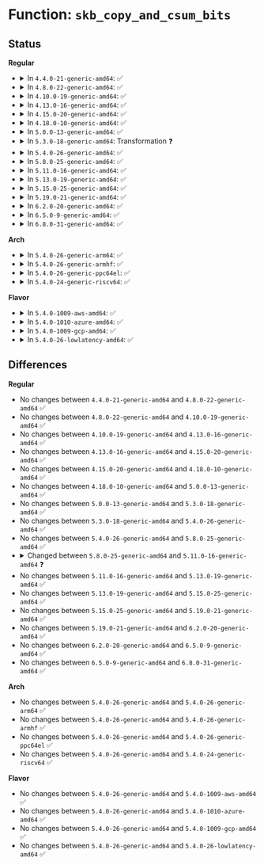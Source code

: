 # Function: <code>skb_copy_and_csum_bits</code>

## Status
<b>Regular</b>
<ul>
<li>
<details>
<summary>In <code>4.4.0-21-generic-amd64</code>: ✅</summary>

```c
__wsum skb_copy_and_csum_bits(const struct sk_buff * skb, int offset, u8 * to, int len, __wsum csum)
```

```json
{
  "name": "skb_copy_and_csum_bits",
  "collision_type": "Unique Global",
  "inline_type": "No",
  "funcs": [
    {
      "addr": 18446744071586216832,
      "name": "skb_copy_and_csum_bits",
      "external": true,
      "loc": "net/core/skbuff.c:2190",
      "file": "net/core/skbuff.c",
      "inline": "seen, unknown",
      "caller_inline": [],
      "caller_func": [
        "net/core/skbuff.c:skb_copy_and_csum_bits",
        "net/core/skbuff.c:skb_copy_and_csum_dev",
        "net/core/skbuff.c:skb_segment",
        "net/ipv4/ip_output.c:ip_append_page",
        "net/ipv4/tcp_output.c:tcp_write_xmit",
        "net/ipv4/icmp.c:icmp_glue_bits",
        "net/ipv6/icmp.c:icmpv6_getfrag"
      ]
    }
  ],
  "symbols": [
    {
      "addr": 18446744071586216832,
      "name": "skb_copy_and_csum_bits",
      "section": ".text",
      "bind": "STB_GLOBAL",
      "size": 803
    }
  ]
}
```
</details>
</li>
<li>
<details>
<summary>In <code>4.8.0-22-generic-amd64</code>: ✅</summary>

```c
__wsum skb_copy_and_csum_bits(const struct sk_buff * skb, int offset, u8 * to, int len, __wsum csum)
```

```json
{
  "name": "skb_copy_and_csum_bits",
  "collision_type": "Unique Global",
  "inline_type": "No",
  "funcs": [
    {
      "addr": 18446744071586633616,
      "name": "skb_copy_and_csum_bits",
      "external": true,
      "loc": "net/core/skbuff.c:2188",
      "file": "net/core/skbuff.c",
      "inline": "seen, unknown",
      "caller_inline": [],
      "caller_func": [
        "net/core/skbuff.c:skb_segment",
        "net/core/skbuff.c:skb_copy_and_csum_dev",
        "net/core/skbuff.c:skb_copy_and_csum_bits",
        "net/ipv4/ip_output.c:ip_append_page",
        "net/ipv4/tcp_output.c:tcp_write_xmit",
        "net/ipv4/icmp.c:icmp_glue_bits",
        "net/ipv6/icmp.c:icmpv6_getfrag"
      ]
    }
  ],
  "symbols": [
    {
      "addr": 18446744071586633616,
      "name": "skb_copy_and_csum_bits",
      "section": ".text",
      "bind": "STB_GLOBAL",
      "size": 775
    }
  ]
}
```
</details>
</li>
<li>
<details>
<summary>In <code>4.10.0-19-generic-amd64</code>: ✅</summary>

```c
__wsum skb_copy_and_csum_bits(const struct sk_buff * skb, int offset, u8 * to, int len, __wsum csum)
```

```json
{
  "name": "skb_copy_and_csum_bits",
  "collision_type": "Unique Global",
  "inline_type": "No",
  "funcs": [
    {
      "addr": 18446744071586819056,
      "name": "skb_copy_and_csum_bits",
      "external": true,
      "loc": "net/core/skbuff.c:2164",
      "file": "net/core/skbuff.c",
      "inline": "seen, unknown",
      "caller_inline": [],
      "caller_func": [
        "net/core/skbuff.c:skb_segment",
        "net/core/skbuff.c:skb_copy_and_csum_dev",
        "net/core/skbuff.c:skb_copy_and_csum_bits",
        "net/ipv4/ip_output.c:ip_append_page",
        "net/ipv4/tcp_output.c:tcp_write_xmit",
        "net/ipv4/icmp.c:icmp_glue_bits",
        "net/ipv6/icmp.c:icmpv6_getfrag"
      ]
    }
  ],
  "symbols": [
    {
      "addr": 18446744071586819056,
      "name": "skb_copy_and_csum_bits",
      "section": ".text",
      "bind": "STB_GLOBAL",
      "size": 769
    }
  ]
}
```
</details>
</li>
<li>
<details>
<summary>In <code>4.13.0-16-generic-amd64</code>: ✅</summary>

```c
__wsum skb_copy_and_csum_bits(const struct sk_buff * skb, int offset, u8 * to, int len, __wsum csum)
```

```json
{
  "name": "skb_copy_and_csum_bits",
  "collision_type": "Unique Global",
  "inline_type": "No",
  "funcs": [
    {
      "addr": 18446744071586938896,
      "name": "skb_copy_and_csum_bits",
      "external": true,
      "loc": "net/core/skbuff.c:2178",
      "file": "net/core/skbuff.c",
      "inline": "seen, unknown",
      "caller_inline": [],
      "caller_func": [
        "net/core/skbuff.c:skb_segment",
        "net/core/skbuff.c:skb_copy_and_csum_dev",
        "net/core/skbuff.c:skb_copy_and_csum_bits",
        "net/ipv4/ip_output.c:ip_append_page",
        "net/ipv4/tcp_output.c:tcp_write_xmit",
        "net/ipv4/icmp.c:icmp_glue_bits",
        "net/ipv6/icmp.c:icmpv6_getfrag"
      ]
    }
  ],
  "symbols": [
    {
      "addr": 18446744071586938896,
      "name": "skb_copy_and_csum_bits",
      "section": ".text",
      "bind": "STB_GLOBAL",
      "size": 721
    }
  ]
}
```
</details>
</li>
<li>
<details>
<summary>In <code>4.15.0-20-generic-amd64</code>: ✅</summary>

```c
__wsum skb_copy_and_csum_bits(const struct sk_buff * skb, int offset, u8 * to, int len, __wsum csum)
```

```json
{
  "name": "skb_copy_and_csum_bits",
  "collision_type": "Unique Global",
  "inline_type": "No",
  "funcs": [
    {
      "addr": 18446744071587433040,
      "name": "skb_copy_and_csum_bits",
      "external": true,
      "loc": "net/core/skbuff.c:2546",
      "file": "net/core/skbuff.c",
      "inline": "seen, unknown",
      "caller_inline": [],
      "caller_func": [
        "net/core/skbuff.c:skb_segment",
        "net/core/skbuff.c:skb_copy_and_csum_dev",
        "net/core/skbuff.c:skb_copy_and_csum_bits",
        "net/ipv4/ip_output.c:ip_append_page",
        "net/ipv4/tcp_output.c:tcp_write_xmit",
        "net/ipv4/icmp.c:icmp_glue_bits",
        "net/ipv6/icmp.c:icmpv6_getfrag"
      ]
    }
  ],
  "symbols": [
    {
      "addr": 18446744071587433040,
      "name": "skb_copy_and_csum_bits",
      "section": ".text",
      "bind": "STB_GLOBAL",
      "size": 720
    }
  ]
}
```
</details>
</li>
<li>
<details>
<summary>In <code>4.18.0-10-generic-amd64</code>: ✅</summary>

```c
__wsum skb_copy_and_csum_bits(const struct sk_buff * skb, int offset, u8 * to, int len, __wsum csum)
```

```json
{
  "name": "skb_copy_and_csum_bits",
  "collision_type": "Unique Global",
  "inline_type": "No",
  "funcs": [
    {
      "addr": 18446744071587737376,
      "name": "skb_copy_and_csum_bits",
      "external": true,
      "loc": "net/core/skbuff.c:2562",
      "file": "net/core/skbuff.c",
      "inline": "seen, unknown",
      "caller_inline": [],
      "caller_func": [
        "net/core/skbuff.c:skb_segment",
        "net/core/skbuff.c:skb_copy_and_csum_dev",
        "net/core/skbuff.c:skb_copy_and_csum_bits",
        "net/ipv4/ip_output.c:ip_append_page",
        "net/ipv4/icmp.c:icmp_glue_bits",
        "net/ipv6/icmp.c:icmpv6_getfrag"
      ]
    }
  ],
  "symbols": [
    {
      "addr": 18446744071587737376,
      "name": "skb_copy_and_csum_bits",
      "section": ".text",
      "bind": "STB_GLOBAL",
      "size": 707
    }
  ]
}
```
</details>
</li>
<li>
<details>
<summary>In <code>5.0.0-13-generic-amd64</code>: ✅</summary>

```c
__wsum skb_copy_and_csum_bits(const struct sk_buff * skb, int offset, u8 * to, int len, __wsum csum)
```

```json
{
  "name": "skb_copy_and_csum_bits",
  "collision_type": "Unique Global",
  "inline_type": "No",
  "funcs": [
    {
      "addr": 18446744071587870912,
      "name": "skb_copy_and_csum_bits",
      "external": true,
      "loc": "net/core/skbuff.c:2558",
      "file": "net/core/skbuff.c",
      "inline": "seen, unknown",
      "caller_inline": [],
      "caller_func": [
        "net/core/skbuff.c:skb_segment",
        "net/core/skbuff.c:skb_copy_and_csum_dev",
        "net/core/skbuff.c:skb_copy_and_csum_bits",
        "net/ipv4/ip_output.c:ip_append_page",
        "net/ipv4/icmp.c:icmp_glue_bits",
        "net/ipv6/icmp.c:icmpv6_getfrag"
      ]
    }
  ],
  "symbols": [
    {
      "addr": 18446744071587870912,
      "name": "skb_copy_and_csum_bits",
      "section": ".text",
      "bind": "STB_GLOBAL",
      "size": 698
    }
  ]
}
```
</details>
</li>
<li>
<details>
<summary>In <code>5.3.0-18-generic-amd64</code>: Transformation ❓</summary>

```c
__wsum skb_copy_and_csum_bits(const struct sk_buff * skb, int offset, u8 * to, int len, __wsum csum)
```

```json
{
  "name": "skb_copy_and_csum_bits",
  "collision_type": "Unique Global",
  "inline_type": "No",
  "funcs": [
    {
      "addr": 0,
      "name": "skb_copy_and_csum_bits",
      "external": true,
      "loc": "net/core/skbuff.c:2724",
      "file": "net/core/skbuff.c",
      "inline": "seen, unknown",
      "caller_inline": [],
      "caller_func": [
        "net/core/skbuff.c:skb_segment",
        "net/core/skbuff.c:skb_copy_and_csum_dev",
        "net/core/skbuff.c:skb_copy_and_csum_bits",
        "net/ipv4/ip_output.c:ip_append_page",
        "net/ipv4/icmp.c:icmp_glue_bits",
        "net/ipv6/icmp.c:icmpv6_getfrag"
      ]
    }
  ],
  "symbols": [
    {
      "addr": 18446744071588211679,
      "name": "skb_copy_and_csum_bits.cold",
      "section": ".text",
      "bind": "STB_LOCAL",
      "size": 94
    },
    {
      "addr": 18446744071588176352,
      "name": "skb_copy_and_csum_bits",
      "section": ".text",
      "bind": "STB_GLOBAL",
      "size": 649
    }
  ]
}
```
</details>
</li>
<li>
<details>
<summary>In <code>5.4.0-26-generic-amd64</code>: ✅</summary>

```c
__wsum skb_copy_and_csum_bits(const struct sk_buff * skb, int offset, u8 * to, int len, __wsum csum)
```

```json
{
  "name": "skb_copy_and_csum_bits",
  "collision_type": "Unique Global",
  "inline_type": "No",
  "funcs": [
    {
      "addr": 18446744071588381520,
      "name": "skb_copy_and_csum_bits",
      "external": true,
      "loc": "net/core/skbuff.c:2726",
      "file": "net/core/skbuff.c",
      "inline": "seen, unknown",
      "caller_inline": [],
      "caller_func": [
        "net/core/skbuff.c:skb_segment",
        "net/core/skbuff.c:skb_copy_and_csum_dev",
        "net/core/skbuff.c:skb_copy_and_csum_bits",
        "net/ipv4/ip_output.c:ip_append_page",
        "net/ipv4/icmp.c:icmp_glue_bits",
        "net/ipv6/icmp.c:icmpv6_getfrag"
      ]
    }
  ],
  "symbols": [
    {
      "addr": 18446744071588381520,
      "name": "skb_copy_and_csum_bits",
      "section": ".text",
      "bind": "STB_GLOBAL",
      "size": 600
    }
  ]
}
```
</details>
</li>
<li>
<details>
<summary>In <code>5.8.0-25-generic-amd64</code>: ✅</summary>

```c
__wsum skb_copy_and_csum_bits(const struct sk_buff * skb, int offset, u8 * to, int len, __wsum csum)
```

```json
{
  "name": "skb_copy_and_csum_bits",
  "collision_type": "Unique Global",
  "inline_type": "No",
  "funcs": [
    {
      "addr": 18446744071589243648,
      "name": "skb_copy_and_csum_bits",
      "external": true,
      "loc": "net/core/skbuff.c:2725",
      "file": "net/core/skbuff.c",
      "inline": "seen, unknown",
      "caller_inline": [],
      "caller_func": [
        "net/core/skbuff.c:skb_segment",
        "net/core/skbuff.c:skb_copy_and_csum_dev",
        "net/core/skbuff.c:skb_copy_and_csum_bits",
        "net/ipv4/ip_output.c:ip_append_page",
        "net/ipv4/ip_output.c:__ip_append_data",
        "net/ipv4/icmp.c:icmp_glue_bits",
        "net/ipv6/icmp.c:icmpv6_getfrag"
      ]
    }
  ],
  "symbols": [
    {
      "addr": 18446744071589243648,
      "name": "skb_copy_and_csum_bits",
      "section": ".text",
      "bind": "STB_GLOBAL",
      "size": 603
    }
  ]
}
```
</details>
</li>
<li>
<details>
<summary>In <code>5.11.0-16-generic-amd64</code>: ✅</summary>

```c
__wsum skb_copy_and_csum_bits(const struct sk_buff * skb, int offset, u8 * to, int len)
```

```json
{
  "name": "skb_copy_and_csum_bits",
  "collision_type": "Unique Global",
  "inline_type": "No",
  "funcs": [
    {
      "addr": 18446744071589242944,
      "name": "skb_copy_and_csum_bits",
      "external": true,
      "loc": "net/core/skbuff.c:2742",
      "file": "net/core/skbuff.c",
      "inline": "seen, unknown",
      "caller_inline": [],
      "caller_func": [
        "net/core/skbuff.c:skb_segment",
        "net/core/skbuff.c:skb_copy_and_csum_dev",
        "net/core/skbuff.c:skb_copy_and_csum_bits",
        "net/ipv4/ip_output.c:ip_append_page",
        "net/ipv4/ip_output.c:__ip_append_data",
        "net/ipv4/icmp.c:icmp_glue_bits",
        "net/ipv6/icmp.c:icmpv6_getfrag"
      ]
    }
  ],
  "symbols": [
    {
      "addr": 18446744071589242944,
      "name": "skb_copy_and_csum_bits",
      "section": ".text",
      "bind": "STB_GLOBAL",
      "size": 589
    }
  ]
}
```
</details>
</li>
<li>
<details>
<summary>In <code>5.13.0-19-generic-amd64</code>: ✅</summary>

```c
__wsum skb_copy_and_csum_bits(const struct sk_buff * skb, int offset, u8 * to, int len)
```

```json
{
  "name": "skb_copy_and_csum_bits",
  "collision_type": "Unique Global",
  "inline_type": "No",
  "funcs": [
    {
      "addr": 18446744071589137936,
      "name": "skb_copy_and_csum_bits",
      "external": true,
      "loc": "net/core/skbuff.c:2825",
      "file": "net/core/skbuff.c",
      "inline": "seen, unknown",
      "caller_inline": [],
      "caller_func": [
        "net/core/skbuff.c:skb_segment",
        "net/core/skbuff.c:skb_copy_and_csum_dev",
        "net/core/skbuff.c:skb_copy_and_csum_bits",
        "net/ipv4/ip_output.c:ip_append_page",
        "net/ipv4/ip_output.c:__ip_append_data",
        "net/ipv4/icmp.c:icmp_glue_bits",
        "net/ipv6/icmp.c:icmpv6_getfrag"
      ]
    }
  ],
  "symbols": [
    {
      "addr": 18446744071589137936,
      "name": "skb_copy_and_csum_bits",
      "section": ".text",
      "bind": "STB_GLOBAL",
      "size": 563
    }
  ]
}
```
</details>
</li>
<li>
<details>
<summary>In <code>5.15.0-25-generic-amd64</code>: ✅</summary>

```c
__wsum skb_copy_and_csum_bits(const struct sk_buff * skb, int offset, u8 * to, int len)
```

```json
{
  "name": "skb_copy_and_csum_bits",
  "collision_type": "Unique Global",
  "inline_type": "No",
  "funcs": [
    {
      "addr": 18446744071589857360,
      "name": "skb_copy_and_csum_bits",
      "external": true,
      "loc": "net/core/skbuff.c:2897",
      "file": "net/core/skbuff.c",
      "inline": "seen, unknown",
      "caller_inline": [],
      "caller_func": [
        "net/core/skbuff.c:skb_segment",
        "net/core/skbuff.c:skb_copy_and_csum_dev",
        "net/core/skbuff.c:skb_copy_and_csum_bits",
        "net/ipv4/ip_output.c:ip_append_page",
        "net/ipv4/ip_output.c:__ip_append_data",
        "net/ipv4/icmp.c:icmp_glue_bits",
        "net/ipv6/icmp.c:icmpv6_getfrag"
      ]
    }
  ],
  "symbols": [
    {
      "addr": 18446744071589857360,
      "name": "skb_copy_and_csum_bits",
      "section": ".text",
      "bind": "STB_GLOBAL",
      "size": 563
    }
  ]
}
```
</details>
</li>
<li>
<details>
<summary>In <code>5.19.0-21-generic-amd64</code>: ✅</summary>

```c
__wsum skb_copy_and_csum_bits(const struct sk_buff * skb, int offset, u8 * to, int len)
```

```json
{
  "name": "skb_copy_and_csum_bits",
  "collision_type": "Unique Global",
  "inline_type": "No",
  "funcs": [
    {
      "addr": 18446744071591383776,
      "name": "skb_copy_and_csum_bits",
      "external": true,
      "loc": "net/core/skbuff.c:2946",
      "file": "net/core/skbuff.c",
      "inline": "seen, unknown",
      "caller_inline": [],
      "caller_func": [
        "net/core/skbuff.c:skb_segment",
        "net/core/skbuff.c:skb_copy_and_csum_dev",
        "net/core/skbuff.c:skb_copy_and_csum_bits",
        "net/ipv4/ip_output.c:ip_append_page",
        "net/ipv4/ip_output.c:__ip_append_data",
        "net/ipv4/icmp.c:icmp_glue_bits",
        "net/ipv6/icmp.c:icmpv6_getfrag"
      ]
    }
  ],
  "symbols": [
    {
      "addr": 18446744071591383776,
      "name": "skb_copy_and_csum_bits",
      "section": ".text",
      "bind": "STB_GLOBAL",
      "size": 660
    }
  ]
}
```
</details>
</li>
<li>
<details>
<summary>In <code>6.2.0-20-generic-amd64</code>: ✅</summary>

```c
__wsum skb_copy_and_csum_bits(const struct sk_buff * skb, int offset, u8 * to, int len)
```

```json
{
  "name": "skb_copy_and_csum_bits",
  "collision_type": "Unique Global",
  "inline_type": "No",
  "funcs": [
    {
      "addr": 18446744071593146384,
      "name": "skb_copy_and_csum_bits",
      "external": true,
      "loc": "net/core/skbuff.c:3152",
      "file": "net/core/skbuff.c",
      "inline": "seen, unknown",
      "caller_inline": [],
      "caller_func": [
        "net/core/skbuff.c:skb_segment",
        "net/core/skbuff.c:skb_copy_and_csum_dev",
        "net/core/skbuff.c:skb_copy_and_csum_bits",
        "net/ipv4/ip_output.c:ip_append_page",
        "net/ipv4/ip_output.c:__ip_append_data",
        "net/ipv4/icmp.c:icmp_glue_bits",
        "net/ipv6/icmp.c:icmpv6_getfrag"
      ]
    }
  ],
  "symbols": [
    {
      "addr": 18446744071593146384,
      "name": "skb_copy_and_csum_bits",
      "section": ".text",
      "bind": "STB_GLOBAL",
      "size": 660
    }
  ]
}
```
</details>
</li>
<li>
<details>
<summary>In <code>6.5.0-9-generic-amd64</code>: ✅</summary>

```c
__wsum skb_copy_and_csum_bits(const struct sk_buff * skb, int offset, u8 * to, int len)
```

```json
{
  "name": "skb_copy_and_csum_bits",
  "collision_type": "Unique Global",
  "inline_type": "No",
  "funcs": [
    {
      "addr": 18446744071593600016,
      "name": "skb_copy_and_csum_bits",
      "external": true,
      "loc": "net/core/skbuff.c:3322",
      "file": "net/core/skbuff.c",
      "inline": "seen, unknown",
      "caller_inline": [],
      "caller_func": [
        "net/core/skbuff.c:skb_segment",
        "net/core/skbuff.c:skb_copy_and_csum_dev",
        "net/core/skbuff.c:skb_copy_and_csum_bits",
        "net/ipv4/ip_output.c:__ip_append_data",
        "net/ipv4/icmp.c:icmp_glue_bits",
        "net/ipv6/icmp.c:icmpv6_getfrag"
      ]
    }
  ],
  "symbols": [
    {
      "addr": 18446744071593600016,
      "name": "skb_copy_and_csum_bits",
      "section": ".text",
      "bind": "STB_GLOBAL",
      "size": 750
    }
  ]
}
```
</details>
</li>
<li>
<details>
<summary>In <code>6.8.0-31-generic-amd64</code>: ✅</summary>

```c
__wsum skb_copy_and_csum_bits(const struct sk_buff * skb, int offset, u8 * to, int len)
```

```json
{
  "name": "skb_copy_and_csum_bits",
  "collision_type": "Unique Global",
  "inline_type": "No",
  "funcs": [
    {
      "addr": 18446744071594374608,
      "name": "skb_copy_and_csum_bits",
      "external": true,
      "loc": "net/core/skbuff.c:3410",
      "file": "net/core/skbuff.c",
      "inline": "seen, unknown",
      "caller_inline": [],
      "caller_func": [
        "net/core/skbuff.c:skb_segment",
        "net/core/skbuff.c:skb_copy_and_csum_dev",
        "net/core/skbuff.c:skb_copy_and_csum_bits",
        "net/ipv4/ip_output.c:__ip_append_data",
        "net/ipv4/icmp.c:icmp_glue_bits",
        "net/ipv6/icmp.c:icmpv6_getfrag"
      ]
    }
  ],
  "symbols": [
    {
      "addr": 18446744071594374608,
      "name": "skb_copy_and_csum_bits",
      "section": ".text",
      "bind": "STB_GLOBAL",
      "size": 750
    }
  ]
}
```
</details>
</li>
</ul>
<b>Arch</b>
<ul>
<li>
<details>
<summary>In <code>5.4.0-26-generic-arm64</code>: ✅</summary>

```c
__wsum skb_copy_and_csum_bits(const struct sk_buff * skb, int offset, u8 * to, int len, __wsum csum)
```

```json
{
  "name": "skb_copy_and_csum_bits",
  "collision_type": "Unique Global",
  "inline_type": "No",
  "funcs": [
    {
      "addr": 18446603336501892704,
      "name": "skb_copy_and_csum_bits",
      "external": true,
      "loc": "net/core/skbuff.c:2726",
      "file": "net/core/skbuff.c",
      "inline": "seen, unknown",
      "caller_inline": [],
      "caller_func": [
        "net/core/skbuff.c:skb_segment",
        "net/core/skbuff.c:skb_copy_and_csum_dev",
        "net/core/skbuff.c:skb_copy_and_csum_bits",
        "net/ipv4/ip_output.c:ip_append_page",
        "net/ipv4/icmp.c:icmp_glue_bits",
        "net/ipv6/icmp.c:icmpv6_getfrag"
      ]
    }
  ],
  "symbols": [
    {
      "addr": 18446603336501892704,
      "name": "skb_copy_and_csum_bits",
      "section": ".text",
      "bind": "STB_GLOBAL",
      "size": 660
    }
  ]
}
```
</details>
</li>
<li>
<details>
<summary>In <code>5.4.0-26-generic-armhf</code>: ✅</summary>

```c
__wsum skb_copy_and_csum_bits(const struct sk_buff * skb, int offset, u8 * to, int len, __wsum csum)
```

```json
{
  "name": "skb_copy_and_csum_bits",
  "collision_type": "Unique Global",
  "inline_type": "No",
  "funcs": [
    {
      "addr": 3234656492,
      "name": "skb_copy_and_csum_bits",
      "external": true,
      "loc": "net/core/skbuff.c:2726",
      "file": "net/core/skbuff.c",
      "inline": "seen, unknown",
      "caller_inline": [],
      "caller_func": [
        "net/core/skbuff.c:skb_segment",
        "net/core/skbuff.c:skb_copy_and_csum_dev",
        "net/core/skbuff.c:skb_copy_and_csum_bits",
        "net/ipv4/ip_output.c:ip_append_page",
        "net/ipv4/ip_output.c:__ip_append_data",
        "net/ipv4/icmp.c:icmp_glue_bits",
        "net/ipv6/ip6_output.c:__ip6_append_data",
        "net/ipv6/icmp.c:icmpv6_getfrag"
      ]
    }
  ],
  "symbols": [
    {
      "addr": 3234656492,
      "name": "skb_copy_and_csum_bits",
      "section": ".text",
      "bind": "STB_GLOBAL",
      "size": 912
    }
  ]
}
```
</details>
</li>
<li>
<details>
<summary>In <code>5.4.0-26-generic-ppc64el</code>: ✅</summary>

```c
__wsum skb_copy_and_csum_bits(const struct sk_buff * skb, int offset, u8 * to, int len, __wsum csum)
```

```json
{
  "name": "skb_copy_and_csum_bits",
  "collision_type": "Unique Global",
  "inline_type": "No",
  "funcs": [
    {
      "addr": 13835058055295306576,
      "name": "skb_copy_and_csum_bits",
      "external": true,
      "loc": "net/core/skbuff.c:2726",
      "file": "net/core/skbuff.c",
      "inline": "seen, unknown",
      "caller_inline": [],
      "caller_func": [
        "net/core/skbuff.c:skb_segment",
        "net/core/skbuff.c:skb_copy_and_csum_dev",
        "net/core/skbuff.c:skb_copy_and_csum_bits",
        "net/ipv4/ip_output.c:ip_append_page",
        "net/ipv4/icmp.c:icmp_glue_bits",
        "net/ipv6/icmp.c:icmpv6_getfrag"
      ]
    }
  ],
  "symbols": [
    {
      "addr": 13835058055295306576,
      "name": "skb_copy_and_csum_bits",
      "section": ".text",
      "bind": "STB_GLOBAL",
      "size": 956
    }
  ]
}
```
</details>
</li>
<li>
<details>
<summary>In <code>5.4.0-24-generic-riscv64</code>: ✅</summary>

```c
__wsum skb_copy_and_csum_bits(const struct sk_buff * skb, int offset, u8 * to, int len, __wsum csum)
```

```json
{
  "name": "skb_copy_and_csum_bits",
  "collision_type": "Unique Global",
  "inline_type": "No",
  "funcs": [
    {
      "addr": 18446743936278212590,
      "name": "skb_copy_and_csum_bits",
      "external": true,
      "loc": "net/core/skbuff.c:2726",
      "file": "net/core/skbuff.c",
      "inline": "seen, unknown",
      "caller_inline": [],
      "caller_func": [
        "net/core/skbuff.c:skb_segment",
        "net/core/skbuff.c:skb_copy_and_csum_dev",
        "net/core/skbuff.c:skb_copy_and_csum_bits",
        "net/ipv4/ip_output.c:ip_append_page",
        "net/ipv4/icmp.c:icmp_glue_bits",
        "net/ipv6/icmp.c:icmpv6_getfrag"
      ]
    }
  ],
  "symbols": [
    {
      "addr": 18446743936278212590,
      "name": "skb_copy_and_csum_bits",
      "section": ".text",
      "bind": "STB_GLOBAL",
      "size": 578
    }
  ]
}
```
</details>
</li>
</ul>
<b>Flavor</b>
<ul>
<li>
<details>
<summary>In <code>5.4.0-1009-aws-amd64</code>: ✅</summary>

```c
__wsum skb_copy_and_csum_bits(const struct sk_buff * skb, int offset, u8 * to, int len, __wsum csum)
```

```json
{
  "name": "skb_copy_and_csum_bits",
  "collision_type": "Unique Global",
  "inline_type": "No",
  "funcs": [
    {
      "addr": 18446744071587988304,
      "name": "skb_copy_and_csum_bits",
      "external": true,
      "loc": "net/core/skbuff.c:2726",
      "file": "net/core/skbuff.c",
      "inline": "seen, unknown",
      "caller_inline": [],
      "caller_func": [
        "net/core/skbuff.c:skb_segment",
        "net/core/skbuff.c:skb_copy_and_csum_dev",
        "net/core/skbuff.c:skb_copy_and_csum_bits",
        "net/ipv4/ip_output.c:ip_append_page",
        "net/ipv4/icmp.c:icmp_glue_bits",
        "net/ipv6/icmp.c:icmpv6_getfrag"
      ]
    }
  ],
  "symbols": [
    {
      "addr": 18446744071587988304,
      "name": "skb_copy_and_csum_bits",
      "section": ".text",
      "bind": "STB_GLOBAL",
      "size": 600
    }
  ]
}
```
</details>
</li>
<li>
<details>
<summary>In <code>5.4.0-1010-azure-amd64</code>: ✅</summary>

```c
__wsum skb_copy_and_csum_bits(const struct sk_buff * skb, int offset, u8 * to, int len, __wsum csum)
```

```json
{
  "name": "skb_copy_and_csum_bits",
  "collision_type": "Unique Global",
  "inline_type": "No",
  "funcs": [
    {
      "addr": 18446744071587701408,
      "name": "skb_copy_and_csum_bits",
      "external": true,
      "loc": "net/core/skbuff.c:2726",
      "file": "net/core/skbuff.c",
      "inline": "seen, unknown",
      "caller_inline": [],
      "caller_func": [
        "net/core/skbuff.c:skb_segment",
        "net/core/skbuff.c:skb_copy_and_csum_dev",
        "net/core/skbuff.c:skb_copy_and_csum_bits",
        "net/ipv4/ip_output.c:ip_append_page",
        "net/ipv4/icmp.c:icmp_glue_bits",
        "net/ipv6/icmp.c:icmpv6_getfrag"
      ]
    }
  ],
  "symbols": [
    {
      "addr": 18446744071587701408,
      "name": "skb_copy_and_csum_bits",
      "section": ".text",
      "bind": "STB_GLOBAL",
      "size": 600
    }
  ]
}
```
</details>
</li>
<li>
<details>
<summary>In <code>5.4.0-1009-gcp-amd64</code>: ✅</summary>

```c
__wsum skb_copy_and_csum_bits(const struct sk_buff * skb, int offset, u8 * to, int len, __wsum csum)
```

```json
{
  "name": "skb_copy_and_csum_bits",
  "collision_type": "Unique Global",
  "inline_type": "No",
  "funcs": [
    {
      "addr": 18446744071588320080,
      "name": "skb_copy_and_csum_bits",
      "external": true,
      "loc": "net/core/skbuff.c:2726",
      "file": "net/core/skbuff.c",
      "inline": "seen, unknown",
      "caller_inline": [],
      "caller_func": [
        "net/core/skbuff.c:skb_segment",
        "net/core/skbuff.c:skb_copy_and_csum_dev",
        "net/core/skbuff.c:skb_copy_and_csum_bits",
        "net/ipv4/ip_output.c:ip_append_page",
        "net/ipv4/icmp.c:icmp_glue_bits",
        "net/ipv6/icmp.c:icmpv6_getfrag"
      ]
    }
  ],
  "symbols": [
    {
      "addr": 18446744071588320080,
      "name": "skb_copy_and_csum_bits",
      "section": ".text",
      "bind": "STB_GLOBAL",
      "size": 600
    }
  ]
}
```
</details>
</li>
<li>
<details>
<summary>In <code>5.4.0-26-lowlatency-amd64</code>: ✅</summary>

```c
__wsum skb_copy_and_csum_bits(const struct sk_buff * skb, int offset, u8 * to, int len, __wsum csum)
```

```json
{
  "name": "skb_copy_and_csum_bits",
  "collision_type": "Unique Global",
  "inline_type": "No",
  "funcs": [
    {
      "addr": 18446744071588455456,
      "name": "skb_copy_and_csum_bits",
      "external": true,
      "loc": "net/core/skbuff.c:2726",
      "file": "net/core/skbuff.c",
      "inline": "seen, unknown",
      "caller_inline": [],
      "caller_func": [
        "net/core/skbuff.c:skb_segment",
        "net/core/skbuff.c:skb_copy_and_csum_dev",
        "net/core/skbuff.c:skb_copy_and_csum_bits",
        "net/ipv4/ip_output.c:ip_append_page",
        "net/ipv4/icmp.c:icmp_glue_bits",
        "net/ipv6/icmp.c:icmpv6_getfrag"
      ]
    }
  ],
  "symbols": [
    {
      "addr": 18446744071588455456,
      "name": "skb_copy_and_csum_bits",
      "section": ".text",
      "bind": "STB_GLOBAL",
      "size": 625
    }
  ]
}
```
</details>
</li>
</ul>

## Differences
<b>Regular</b>
<ul>
<li>
No changes between <code>4.4.0-21-generic-amd64</code> and <code>4.8.0-22-generic-amd64</code> ✅
</li>
<li>
No changes between <code>4.8.0-22-generic-amd64</code> and <code>4.10.0-19-generic-amd64</code> ✅
</li>
<li>
No changes between <code>4.10.0-19-generic-amd64</code> and <code>4.13.0-16-generic-amd64</code> ✅
</li>
<li>
No changes between <code>4.13.0-16-generic-amd64</code> and <code>4.15.0-20-generic-amd64</code> ✅
</li>
<li>
No changes between <code>4.15.0-20-generic-amd64</code> and <code>4.18.0-10-generic-amd64</code> ✅
</li>
<li>
No changes between <code>4.18.0-10-generic-amd64</code> and <code>5.0.0-13-generic-amd64</code> ✅
</li>
<li>
No changes between <code>5.0.0-13-generic-amd64</code> and <code>5.3.0-18-generic-amd64</code> ✅
</li>
<li>
No changes between <code>5.3.0-18-generic-amd64</code> and <code>5.4.0-26-generic-amd64</code> ✅
</li>
<li>
No changes between <code>5.4.0-26-generic-amd64</code> and <code>5.8.0-25-generic-amd64</code> ✅
</li>
<li>
<details>
<summary>Changed between <code>5.8.0-25-generic-amd64</code> and <code>5.11.0-16-generic-amd64</code> ❓</summary>
<ul>
<li>
<b>Param removed. </b>
<code>__wsum csum</code>
</li>
</ul>
</details>
</li>
<li>
No changes between <code>5.11.0-16-generic-amd64</code> and <code>5.13.0-19-generic-amd64</code> ✅
</li>
<li>
No changes between <code>5.13.0-19-generic-amd64</code> and <code>5.15.0-25-generic-amd64</code> ✅
</li>
<li>
No changes between <code>5.15.0-25-generic-amd64</code> and <code>5.19.0-21-generic-amd64</code> ✅
</li>
<li>
No changes between <code>5.19.0-21-generic-amd64</code> and <code>6.2.0-20-generic-amd64</code> ✅
</li>
<li>
No changes between <code>6.2.0-20-generic-amd64</code> and <code>6.5.0-9-generic-amd64</code> ✅
</li>
<li>
No changes between <code>6.5.0-9-generic-amd64</code> and <code>6.8.0-31-generic-amd64</code> ✅
</li>
</ul>
<b>Arch</b>
<ul>
<li>
No changes between <code>5.4.0-26-generic-amd64</code> and <code>5.4.0-26-generic-arm64</code> ✅
</li>
<li>
No changes between <code>5.4.0-26-generic-amd64</code> and <code>5.4.0-26-generic-armhf</code> ✅
</li>
<li>
No changes between <code>5.4.0-26-generic-amd64</code> and <code>5.4.0-26-generic-ppc64el</code> ✅
</li>
<li>
No changes between <code>5.4.0-26-generic-amd64</code> and <code>5.4.0-24-generic-riscv64</code> ✅
</li>
</ul>
<b>Flavor</b>
<ul>
<li>
No changes between <code>5.4.0-26-generic-amd64</code> and <code>5.4.0-1009-aws-amd64</code> ✅
</li>
<li>
No changes between <code>5.4.0-26-generic-amd64</code> and <code>5.4.0-1010-azure-amd64</code> ✅
</li>
<li>
No changes between <code>5.4.0-26-generic-amd64</code> and <code>5.4.0-1009-gcp-amd64</code> ✅
</li>
<li>
No changes between <code>5.4.0-26-generic-amd64</code> and <code>5.4.0-26-lowlatency-amd64</code> ✅
</li>
</ul>
